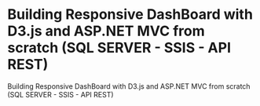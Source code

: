 # Building Responsive DashBoard with D3.js and ASP.NET MVC from scratch (SQL SERVER - SSIS - API REST)
Building Responsive DashBoard with D3.js and ASP.NET MVC from scratch (SQL SERVER - SSIS - API REST)
